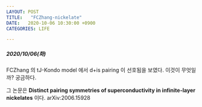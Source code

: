 ```yaml
---
LAYOUT: POST
TITLE:   "FCZhang-nickelate"
DATE:   2020-10-06 10:30:00 +0900
CATEGORIES: LIFE

---
```




#####  2020/10/06(화)



FCZhang 의 tJ-Kondo model 에서 d+is pairing 이 선호됨을 보였다. 이것이 무엇일까? 궁금하다.

그 논문은
**Distinct pairing symmetries of superconductivity in infinite-layer nickelates**
이다. 
arXiv:2006.15928
